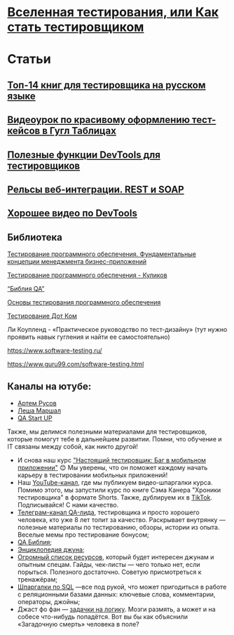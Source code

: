 
# [Вселенная тестирования, или Как стать тестировщиком](/TestingBegin/README.md)


# Статьи 

## [Топ-14 книг для тестировщика на русском языке](https://habr.com/ru/articles/793822/)

## [​​​​​​Видеоурок по красивому оформлению тест-кейсов в Гугл Таблицах](https://www.youtube.com/watch?v=5Zz6n0VctlE)

## [Полезные функции DevTools для тестировщиков](https://habr.com/ru/articles/558694/)

## [Рельсы веб-интеграции. REST и SOAP](https://habr.com/ru/companies/intervolga/articles/591573/)

## [Хорошее видео по DevTools](https://youtu.be/a3vRm9neKhs?si=yUK5vzoLcRcgROKh)

## Библиотека

[Тестирование программного обеспечения. Фундаментальные концепции менеджмента бизнес-приложений](/Lib/Тестирование_программного_обеспечения_Фундаментальные_концепции_менеджмента_бизнес-приложений_2001.pdf)

[Тестирование программного обеспечения - Куликов](https://svyatoslav.biz/software_testing_book/)

[“Библия QA”](https://vladislaveremeev.gitbook.io/qa_bible)

[Основы тестирования программного обеспечения](/Lib/methodics.pdf)

[Тестирование Дот Ком](/Lib/testirovanie_dot-com.pdf)

Ли Коупленд -  «Практическое руководство по тест-дизайну» (тут нужно проявить навык гугления и найти ее самостоятельно)

https://www.software-testing.ru/

https://www.guru99.com/software-testing.html

## Каналы на ютубе:

+ [Артем Русов](https://www.youtube.com/c/artsiomrusauqalife)
+ [Леша Маршал](https://www.youtube.com/c/%D0%9B%D1%91%D1%88%D0%B0%D0%9C%D0%B0%D1%80%D1%88%D0%B0%D0%BB)
+ [QA Start UP](https://www.youtube.com/watch?v=Xx1lRYj_NsY&list=PLRs8EELOYKc7DYIQixlV1s4EH5SR3TdNB&ab_channel=QASTARTUP-ITTrainingCenter)

Также, мы делимся полезными материалами для тестировщиков, которые помогут тебе в дальнейшем развитии. Помни, что обучение и IT связаны между собой, как никто другой!

+ И снова наш курс ["Настоящий тестировщик: Баг в мобильном приложении"](https://stepik.org/182328) 😊 Мы уверены, что он поможет каждому начать карьеру в тестировании мобильных приложений!
+ Наш [YouTube-канал](https://youtube.com/@KVCHK.), где мы публикуем видео-шпаргалки курса. Помимо этого, мы запустили курс по книге Сэма Канера "Хроники тестировщика" в формате Shorts. Также, дублируем их в [TikTok](https://www.tiktok.com/@kvchk_qa). Подписывайся! С нами качество.
+ [Телеграм-канал QA-лида](https://t.me/ya_tut_tester), тестировщика и просто хорошего человека, кто уже 8 лет топит за качество. Раскрывает внутрянку — полезные материалы по тестированию, обзоры, истории из опыта. Веселые мемы про тестирование бонусом;
+ [QA Библия](https://vladislaveremeev.gitbook.io/qa_bible/);
+ [Энциклопедия джуна](https://github.com/Kakha-Khinikadze/Links-QA/blob/master/Links.md);
+ [Огромный список ресурсов](https://artsiomrusau.com/articles/), который будет интересен джунам и опытным спецам. Гайды, чек-листы — чего только нет, если порыться. Полезного достаточно. Советую присмотреться к тренажёрам;
+ [Шпаргалки по SQL](https://tproger.ru/articles/shpargalki-po-sql/) —все под рукой, что может пригодиться в работе с реляционными базами данных: ключевые слова, комментарии, операторы, джойны;
+ Джаст фо фан — [задачки на логику](https://telegra.ph/Samaya-interesnaya-chast-sobesedovaniya-testirovshchika-zadachi-na-logiku-07-13). Мозги размять, а может и на собесе что-нибудь попадётся. Вот вы бы как объяснили «Загадочную смерть» человека в поле?